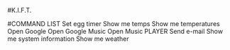 #K.I.F.T.

#COMMAND LIST
Set egg timer
Show me temps
Show me temperatures
Open Google
Open Google Music
Open Music PLAYER
Send e-mail
Show me system information
Show me weather
